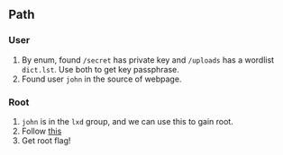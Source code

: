## Path
### User
1. By enum,  found `/secret` has private key and `/uploads` has a wordlist `dict.lst`. Use both to get key passphrase.
2. Found user `john` in the source of webpage.
### Root
1. `john` is in the `lxd` group, and we can use this to gain root.
2. Follow [this](https://www.hackingarticles.in/lxd-privilege-escalation/)
3. Get root flag!
